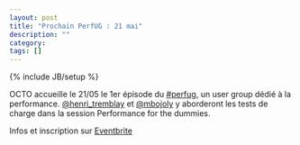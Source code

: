 ```yaml
---
layout: post
title: "Prochain PerfUG : 21 mai"
description: ""
category: 
tags: []
---
```

{% include JB/setup %}

OCTO accueille le 21/05 le 1er épisode du [#perfug](http://twitter.com/#perfug), un user group dédié à la performance. [@henri_tremblay](http://twitter.com/henri_tremblay) et [@mbojoly](http://twitter.com/mbojoly) y aborderont les tests de charge dans la session Performance for the dummies.

Infos et inscription sur [Eventbrite](http://www.eventbrite.fr/event/6570802447)